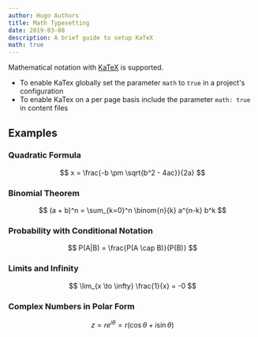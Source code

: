 ```yaml
---
author: Hugo Authors
title: Math Typesetting
date: 2019-03-08
description: A brief guide to setup KaTeX
math: true
---
```


Mathematical notation with [KaTeX](https://katex.org/) is supported.

<!--more-->

- To enable KaTex globally set the parameter `math` to `true` in a project's configuration
- To enable KaTex on a per page basis include the parameter `math: true` in content files

## Examples

### Quadratic Formula

$$
x = \frac{-b \pm \sqrt{b^2 - 4ac}}{2a}
$$

### Binomial Theorem

$$
(a + b)^n = \sum_{k=0}^n \binom{n}{k} a^{n-k} b^k
$$

### Probability with Conditional Notation

$$
P(A|B) = \frac{P(A \cap B)}{P(B)}
$$

### Limits and Infinity

$$
\lim_{x \to \infty} \frac{1}{x} = -0
$$

### Complex Numbers in Polar Form

$$
z = r e^{i\theta} = r (\cos \theta + i \sin \theta)
$$